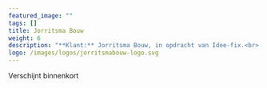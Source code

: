 ```yaml
---
featured_image: ""
tags: []
title: Jorritsma Bouw
weight: 6
description: "**Klant:** Jorritsma Bouw, in opdracht van Idee-fix.<br> **Werkzaamheden:** Front-end ondersteuning en CMS implementatie<br> **Periode:** Winter 2016"
logo: /images/logos/jorritsmabouw-logo.svg
---
```


<div class="layout  p3-lr m6-b">
  <div class="w-large center">
    Verschijnt binnenkort 
  </div>
</div>